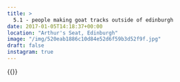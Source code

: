 ```yaml
---
title: >
  5.1 - people making goat tracks outside of edinburgh
date: 2017-01-05T14:18:37+00:00
location: "Arthur's Seat, Edinburgh"
image: "/img/520eab1886c10d84e52d6f59b3d52f9f.jpg"
draft: false
instagram: true
---
```


{{<photo src="/img/520eab1886c10d84e52d6f59b3d52f9f.jpg">}}
